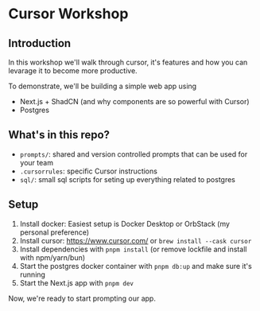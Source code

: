 # Cursor Workshop

## Introduction

In this workshop we'll walk through cursor, it's features and how you can levarage it to become more productive.

To demonstrate, we'll be building a simple web app using

- Next.js + ShadCN (and why components are so powerful with Cursor)
- Postgres

## What's in this repo?

- `prompts/`: shared and version controlled prompts that can be used for your team
- `.cursorrules`: specific Cursor instructions
- `sql/`: small sql scripts for seting up everything related to postgres

## Setup

1. Install docker: Easiest setup is Docker Desktop or OrbStack (my personal preference)
2. Install cursor: https://www.cursor.com/ or `brew install --cask cursor`
3. Install dependencies with `pnpm install` (or remove lockfile and install with npm/yarn/bun)
4. Start the postgres docker container with `pnpm db:up` and make sure it's running
5. Start the Next.js app with `pnpm dev`

Now, we're ready to start prompting our app.

